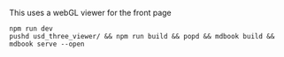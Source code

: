 This uses a webGL viewer for the front page

    npm run dev
    pushd usd_three_viewer/ && npm run build && popd && mdbook build && mdbook serve --open